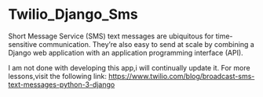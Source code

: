 # Twilio_Django_Sms

Short Message Service (SMS) text messages are ubiquitous for time-sensitive communication. 
They’re also easy to send at scale by combining a Django web application with an application programming interface (API).


I am not done with developing this app,i will continually update it.
For more lessons,visit the following link:
https://www.twilio.com/blog/broadcast-sms-text-messages-python-3-django

